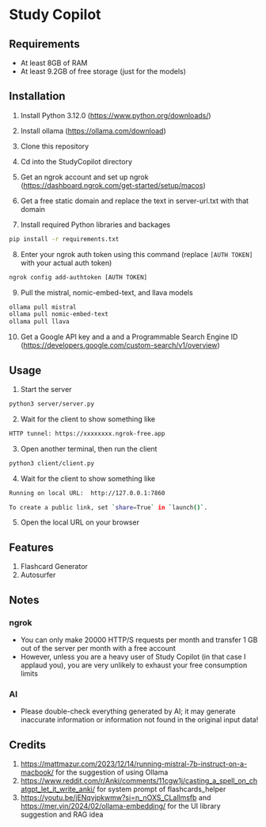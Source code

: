 Study Copilot
=============

## Requirements
- At least 8GB of RAM
- At least 9.2GB of free storage (just for the models)

## Installation
1) Install Python 3.12.0 (https://www.python.org/downloads/)
2) Install ollama (https://ollama.com/download)

3) Clone this repository

4) Cd into the StudyCopilot directory

5) Get an ngrok account and set up ngrok (https://dashboard.ngrok.com/get-started/setup/macos)

6) Get a free static domain and replace the text in server-url.txt with that domain

7) Install required Python libraries and backages
```sh
pip install -r requirements.txt
```

8) Enter your ngrok auth token using this command (replace `[AUTH TOKEN]` with your actual auth token)
```sh
ngrok config add-authtoken [AUTH TOKEN]
```

9) Pull the mistral,  nomic-embed-text, and llava models
```sh
ollama pull mistral
ollama pull nomic-embed-text
ollama pull llava
```

10) Get a Google API key and a and a Programmable Search Engine ID (https://developers.google.com/custom-search/v1/overview)

## Usage
1) Start the server
```sh
python3 server/server.py
```

2) Wait for the client to show something like
```sh
HTTP tunnel: https://xxxxxxxx.ngrok-free.app
```

3) Open another terminal, then run the client
```sh
python3 client/client.py
```

4) Wait for the client to show something like
```sh
Running on local URL:  http://127.0.0.1:7860

To create a public link, set `share=True` in `launch()`.
```

5) Open the local URL on your browser

## Features
1) Flashcard Generator
2) Autosurfer

## Notes
### ngrok
- You can only make 20000 HTTP/S requests per month and transfer 1 GB out of the server per month with a free account
- However, unless you are a heavy user of Study Copilot (in that case I applaud you), you are very unlikely to exhaust your free consumption limits

### AI
- Please double-check everything generated by AI; it may generate inaccurate information or information not found in the original input data!

## Credits
1) https://mattmazur.com/2023/12/14/running-mistral-7b-instruct-on-a-macbook/ for the suggestion of using Ollama
2) https://www.reddit.com/r/Anki/comments/11cgw1j/casting_a_spell_on_chatgpt_let_it_write_anki/ for system prompt of flashcards_helper
3) https://youtu.be/jENqvjpkwmw?si=n_nOXS_CLallmsfb and https://mer.vin/2024/02/ollama-embedding/ for the UI library suggestion and RAG idea
